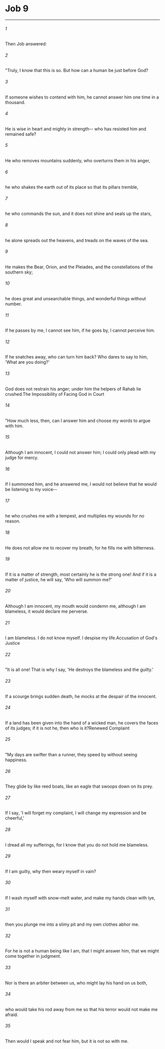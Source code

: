 # Job 9
***



###### 1 
Then Job answered: 

###### 2 
"Truly, I know that this is so. But how can a human be just before God? 

###### 3 
If someone wishes to contend with him, he cannot answer him one time in a thousand. 

###### 4 
He is wise in heart and mighty in strength-- who has resisted him and remained safe? 

###### 5 
He who removes mountains suddenly, who overturns them in his anger, 

###### 6 
he who shakes the earth out of its place so that its pillars tremble, 

###### 7 
he who commands the sun, and it does not shine and seals up the stars, 

###### 8 
he alone spreads out the heavens, and treads on the waves of the sea. 

###### 9 
He makes the Bear, Orion, and the Pleiades, and the constellations of the southern sky; 

###### 10 
he does great and unsearchable things, and wonderful things without number. 

###### 11 
If he passes by me, I cannot see him, if he goes by, I cannot perceive him. 

###### 12 
If he snatches away, who can turn him back? Who dares to say to him, 'What are you doing?' 

###### 13 
God does not restrain his anger; under him the helpers of Rahab lie crushed.The Impossibility of Facing God in Court 

###### 14 
"How much less, then, can I answer him and choose my words to argue with him. 

###### 15 
Although I am innocent, I could not answer him; I could only plead with my judge for mercy. 

###### 16 
If I summoned him, and he answered me, I would not believe that he would be listening to my voice-- 

###### 17 
he who crushes me with a tempest, and multiplies my wounds for no reason. 

###### 18 
He does not allow me to recover my breath, for he fills me with bitterness. 

###### 19 
If it is a matter of strength, most certainly he is the strong one! And if it is a matter of justice, he will say, 'Who will summon me?' 

###### 20 
Although I am innocent, my mouth would condemn me, although I am blameless, it would declare me perverse. 

###### 21 
I am blameless. I do not know myself. I despise my life.Accusation of God's Justice 

###### 22 
"It is all one! That is why I say, 'He destroys the blameless and the guilty.' 

###### 23 
If a scourge brings sudden death, he mocks at the despair of the innocent. 

###### 24 
If a land has been given into the hand of a wicked man, he covers the faces of its judges; if it is not he, then who is it?Renewed Complaint 

###### 25 
"My days are swifter than a runner, they speed by without seeing happiness. 

###### 26 
They glide by like reed boats, like an eagle that swoops down on its prey. 

###### 27 
If I say, 'I will forget my complaint, I will change my expression and be cheerful,' 

###### 28 
I dread all my sufferings, for I know that you do not hold me blameless. 

###### 29 
If I am guilty, why then weary myself in vain? 

###### 30 
If I wash myself with snow-melt water, and make my hands clean with lye, 

###### 31 
then you plunge me into a slimy pit and my own clothes abhor me. 

###### 32 
For he is not a human being like I am, that I might answer him, that we might come together in judgment. 

###### 33 
Nor is there an arbiter between us, who might lay his hand on us both, 

###### 34 
who would take his rod away from me so that his terror would not make me afraid. 

###### 35 
Then would I speak and not fear him, but it is not so with me.
